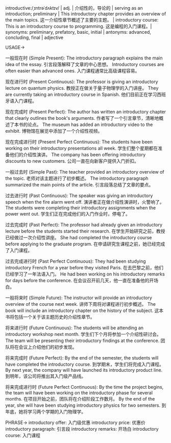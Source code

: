 introductive:/ˌɪntrəˈdʌktɪv/ | adj. | 介绍性的，导论的 | serving as an introduction; preliminary |  This introductory chapter provides an overview of the main topics.  这一介绍性章节概述了主要的主题。 | introductory course: This is an introductory course to programming. 这是编程的入门课程。| synonyms: preliminary, prefatory, basic, initial | antonyms: advanced, concluding, final | adjective

USAGE->

一般现在时 (Simple Present):
The introductory paragraph explains the main idea of the essay.  引言段落解释了文章的中心思想。
Introductory courses are often easier than advanced ones. 入门课程通常比高级课程容易。

现在进行时 (Present Continuous):
The professor is giving an introductory lecture on quantum physics. 教授正在做关于量子物理学的入门讲座。
They are currently taking an introductory course in Spanish. 他们目前正在学习西班牙语入门课程。


现在完成时 (Present Perfect):
The author has written an introductory chapter that clearly outlines the book's arguments. 作者写了一个引言章节，清晰地概述了本书的论点。
The museum has added an introductory video to the exhibit. 博物馆在展览中添加了一个介绍性视频。

现在完成进行时 (Present Perfect Continuous):
The students have been working on their introductory presentations all week. 学生们整个星期都在准备他们的介绍性演讲。
The company has been offering introductory discounts to new customers. 公司一直在向新客户提供入门折扣。

一般过去时 (Simple Past):
The teacher provided an introductory overview of the topic. 老师对该主题进行了初步概述。
The introductory paragraph summarized the main points of the article.  引言段落总结了文章的要点。

过去进行时 (Past Continuous):
The speaker was giving an introductory speech when the fire alarm went off. 演讲者正在做介绍性演讲时，火警响了。
The students were completing their introductory assignments when the power went out. 学生们正在完成他们的入门作业时，停电了。

过去完成时 (Past Perfect):
The professor had already given an introductory lecture before the students started their research. 在学生开始研究之前，教授已经做过一次介绍性讲座。
She had completed the introductory course before applying to the graduate program. 在申请研究生课程之前，她已经完成了入门课程。

过去完成进行时 (Past Perfect Continuous):
They had been studying introductory French for a year before they visited Paris. 在去巴黎之前，他们已经学习了一年法语入门。
He had been working on his introductory remarks for days before the conference. 在会议召开前几天，他一直在准备他的开场白。

一般将来时 (Simple Future):
The instructor will provide an introductory overview of the course next week.  讲师下周将对课程进行初步概述。
The book will include an introductory chapter on the history of the subject. 这本书将包括一个关于该主题历史的介绍性章节。

将来进行时 (Future Continuous):
The students will be attending an introductory workshop next month. 学生们下个月将参加一个介绍性研讨会。
The team will be presenting their introductory findings at the conference. 团队将在会议上介绍他们的初步发现。

将来完成时 (Future Perfect):
By the end of the semester, the students will have completed the introductory course. 到学期末，学生们将完成入门课程。
By next year, the company will have launched its introductory product line. 到明年，该公司将推出其入门级产品线。

将来完成进行时 (Future Perfect Continuous):
By the time the project begins, the team will have been working on the introductory phase for several months.  在项目开始之前，团队将在介绍阶段工作数月。
By the end of the year, she will have been studying introductory physics for two semesters. 到年底，她将学习两个学期的入门物理学。


PHRASE->
introductory offer:  入门级优惠
introductory price:  优惠价
introductory paragraph:  引言段
introductory remarks:  开场白
introductory course: 入门课程
